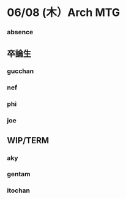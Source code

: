 # 06/08 (木）Arch MTG

### absence

## 卒論生
### gucchan
### nef
### phi
### joe

## WIP/TERM
### aky
### gentam
### itochan
